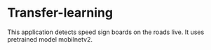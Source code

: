 # Transfer-learning
This application detects speed sign boards on the roads live. It uses pretrained model mobilnetv2.
